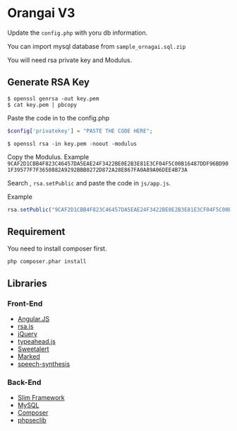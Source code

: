 # Orangai V3

Update the `config.php` with yoru db information.

You can import mysql database from `sample_ornagai.sql.zip`

You will need rsa private key and Modulus.

## Generate RSA Key

```
$ openssl genrsa -out key.pem
$ cat key.pem | pbcopy
```

Paste the code in to the config.php

```php
$config['privatekey'] = "PASTE THE CODE HERE";
```

```
$ openssl rsa -in key.pem -noout -modulus
```

Copy the Modulus. Example `9CAF2D1CBB4F823C46457DA5EAE24F3422BE0E2B3E81E3CF04F5C00B16487DDF96BD901F39577F7F3650882A9292BBB0272D872A28E867FA0A89A06DEE4B73A`

Search , `rsa.setPublic` and paste the code in `js/app.js`.

Example

```js
rsa.setPublic("9CAF2D1CBB4F823C46457DA5EAE24F3422BE0E2B3E81E3CF04F5C00B16487DDF96BD901F39577F7F3650882A9292BBB0272D872A28E867FA0A89A06DEE4B73A","10001");
```

## Requirement

You need to install composer first.

```
php composer.phar install
```

## Libraries

### Front-End

- [Angular.JS](https://angularjs.org)
- [rsa.js](http://www-cs-students.stanford.edu/%7Etjw/jsbn/)
- [jQuery](https://jquery.com)
- [typeahead.js](https://twitter.github.io/typeahead.js/)
- [Sweetalert](http://t4t5.github.io/sweetalert/)
- [Marked](https://github.com/chjj/marked)
- [speech-synthesis](https://travis-ci.org/janantala/speech-synthesis)

### Back-End

- [Slim Framework](http://www.slimframework.com)
- [MySQL](https://www.mysql.com)
- [Composer](https://getcomposer.org)
- [phpseclib](https://github.com/phpseclib/phpseclib)